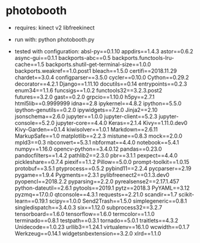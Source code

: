 # photobooth

* requires:
    kinect v2
    libfreekinect

* run with:
    python photobooth.py

* tested with configuration:
    absl-py==0.1.10
    appdirs==1.4.3
    astor==0.6.2
    async-gui==0.1.1
    backports-abc==0.5
    backports.functools-lru-cache==1.5
    backports.shutil-get-terminal-size==1.0.0
    backports.weakref==1.0.post1
    bleach==1.5.0
    certifi==2018.11.29
    chardet==3.0.4
    configparser==3.5.0
    cycler==0.10.0
    Cython==0.29.2
    decorator==4.2.1
    Django==1.11.10
    docutils==0.14
    entrypoints==0.2.3
    enum34==1.1.6
    funcsigs==1.0.2
    functools32==3.2.3.post2
    futures==3.2.0
    gast==0.2.0
    grpcio==1.10.0
    h5py==2.7.1
    html5lib==0.9999999
    idna==2.8
    ipykernel==4.8.2
    ipython==5.5.0
    ipython-genutils==0.2.0
    ipywidgets==7.2.0
    Jinja2==2.10
    jsonschema==2.6.0
    jupyter==1.0.0
    jupyter-client==5.2.3
    jupyter-console==5.2.0
    jupyter-core==4.4.0
    Keras==2.1.4
    Kivy==1.11.0.dev0
    Kivy-Garden==0.1.4
    kiwisolver==1.0.1
    Markdown==2.6.11
    MarkupSafe==1.0
    matplotlib==2.2.3
    mistune==0.8.3
    mock==2.0.0
    mpld3==0.3
    nbconvert==5.3.1
    nbformat==4.4.0
    notebook==5.4.1
    numpy==1.16.0
    opencv-python==3.4.0.12
    pandas==0.23.0
    pandocfilters==1.4.2
    pathlib2==2.3.0
    pbr==3.1.1
    pexpect==4.4.0
    pickleshare==0.7.4
    piexif==1.1.2
    Pillow==5.0.0
    prompt-toolkit==1.0.15
    protobuf==3.5.1
    ptyprocess==0.5.2
    pybind11==2.2.4
    pycparser==2.19
    pygame==1.9.4
    Pygments==2.3.1
    pylibfreenect2==0.1.3.dev0
    pyopencl==2018.2.2
    pyparsing==2.2.0
    pyrealsense2==2.17.1.457
    python-dateutil==2.6.1
    pytools==2019.1
    pytz==2018.3
    PyYAML==3.12
    pyzmq==17.0.0
    qtconsole==4.3.1
    requests==2.21.0
    scandir==1.7
    scikit-learn==0.19.1
    scipy==1.0.0
    Send2Trash==1.5.0
    simplegeneric==0.8.1
    singledispatch==3.4.0.3
    six==1.12.0
    subprocess32==3.2.7
    tensorboard==1.6.0
    tensorflow==1.6.0
    termcolor==1.1.0
    terminado==0.8.1
    testpath==0.3.1
    tornado==5.0.1
    traitlets==4.3.2
    Unidecode==1.0.23
    urllib3==1.24.1
    virtualenv==16.1.0
    wcwidth==0.1.7
    Werkzeug==0.14.1
    widgetsnbextension==3.2.0
    xlrd==1.1.0
    
